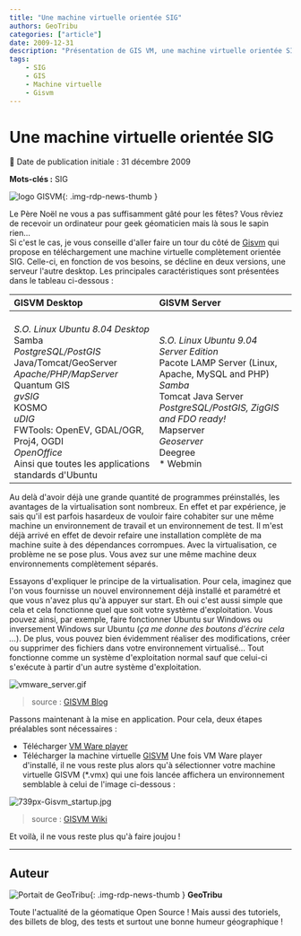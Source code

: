```yaml
---
title: "Une machine virtuelle orientée SIG"
authors: GeoTribu
categories: ["article"]
date: 2009-12-31
description: "Présentation de GIS VM, une machine virtuelle orientée SIG"
tags:
    - SIG
    - GIS
    - Machine virtuelle
    - Gisvm
---
```


# Une machine virtuelle orientée SIG

:calendar: Date de publication initiale : 31 décembre 2009

**Mots-clés :** SIG

![logo GISVM](https://cdn.geotribu.fr/img/tuto/gisvm/gisvm_logo.png){: .img-rdp-news-thumb }

Le Père Noël ne vous a pas suffisamment gâté pour les fêtes? Vous rêviez de recevoir un ordinateur pour geek géomaticien mais là sous le sapin rien...  
Si c'est le cas, je vous conseille d'aller faire un tour du côté de [Gisvm](http://gisvm.com/) qui propose en téléchargement une machine virtuelle complètement orientée SIG. Celle-ci, en fonction de vos besoins, se décline en deux versions, une serveur l'autre desktop. Les principales caractéristiques sont présentées dans le tableau ci-dessous :

| GISVM **Desktop** | GISVM **Server** |
| :- | :- |
| <br>*S.O. Linux Ubuntu 8.04 Desktop<br>* Samba<br>*PostgreSQL/PostGIS<br>* Java/Tomcat/GeoServer<br>*Apache/PHP/MapServer<br>* Quantum GIS<br>*gvSIG<br>* KOSMO<br>*uDIG<br>* FWTools: OpenEV, GDAL/OGR, Proj4, OGDI<br>*OpenOffice<br>* Ainsi que toutes les applications standards d'Ubuntu | <br>*S.O. Linux Ubuntu 9.04 Server Edition<br>* Pacote LAMP Server (Linux, Apache, MySQL and PHP)<br>*Samba<br>* Tomcat Java Server<br>*PostgreSQL/PostGIS, ZigGIS and FDO ready!<br>* Mapserver<br>*Geoserver<br>* Deegree<br>* Webmin |

Au delà d'avoir déjà une grande quantité de programmes préinstallés, les avantages de la virtualisation sont nombreux. En effet et par expérience, je sais qu'il est parfois hasardeux de vouloir faire cohabiter sur une même machine un environnement de travail et un environnement de test. Il m'est déjà arrivé en effet de devoir refaire une installation complète de ma machine suite à des dépendances corrompues. Avec la virtualisation, ce problème ne se pose plus. Vous avez sur une même machine deux environnements complètement séparés.

Essayons d'expliquer le principe de la virtualisation. Pour cela, imaginez que l'on vous fournisse un nouvel environnement déjà installé et paramétré et que vous n'avez plus qu'à appuyer sur start. Eh oui c'est aussi simple que cela et cela fonctionne quel que soit votre système d'exploitation. Vous pouvez ainsi, par exemple, faire fonctionner Ubuntu sur Windows ou inversement Windows sur Ubuntu (*ça me donne des boutons d'écrire cela ...*). De plus, vous pouvez bien évidemment réaliser des modifications, créer ou supprimer des fichiers dans votre environnement virtualisé... Tout fonctionne comme un système d'exploitation normal sauf que celui-ci s'exécute à partir d'un autre système d'exploitation.

![vmware_server.gif](https://cdn.geotribu.fr/img/tuto/gisvm/vmware_server.gif)  

> source : [GISVM Blog](http://www.gisvm.com/blog/?p=207)

Passons maintenant à la mise en application. Pour cela, deux étapes préalables sont nécessaires :

* Télécharger [VM Ware player](http://www.vmware.com/download/player/)
* Télécharger la machine virtuelle [GISVM](http://gisvm.com/download.html)
Une fois VM Ware player d'installé, il ne vous reste plus alors qu'à sélectionner votre machine virtuelle GISVM (*.vmx) qui une fois lancée affichera un environnement semblable à celui de l'image ci-dessous :

![739px-Gisvm_startup.jpg](https://cdn.geotribu.fr/img/tuto/gisvm/739px-Gisvm_startup.jpg)  

> source : [GISVM Wiki](http://gisvm.com/wiki/index.php?title=GISVM_Desktop)

Et voilà, il ne vous reste plus qu'à faire joujou !

----

## Auteur

![Portait de GeoTribu](https://cdn.geotribu.fr/img/internal/charte/geotribu_logo_64x64.png){: .img-rdp-news-thumb }
**GeoTribu**

Toute l'actualité de la géomatique Open Source ! Mais aussi des tutoriels, des billets de blog, des tests et surtout une bonne humeur géographique !
